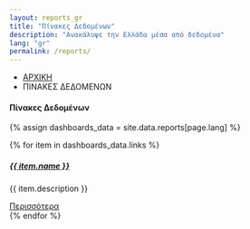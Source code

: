 ```yaml
---
layout: reports_gr
title: "Πίνακες Δεδομένων"
description: "Aνακάλυψε την Ελλάδα μέσα από δεδομένα"
lang: "gr"
permalink: /reports/
---
```


<!-- Hero Start -->
<section class="bg-half-100 bg-light-blue d-table w-100 pb-0">
    <div class="container">
        <div class="">
            <nav aria-label="breadcrumb" class="d-inline-block">
                <ul class="breadcrumb m-0 p-0">
                    <li class="breadcrumb-item"><a href="{{ site.baseurl }}/">ΑΡΧΙΚΗ</a></li>
                    <li class="breadcrumb-item active" aria-current="page">ΠΙΝΑΚΕΣ ΔΕΔΟΜΕΝΩΝ</li>
                </ul>
            </nav>
        </div>
        <div class="row mt-3 justify-content-start">
            <div class="col-lg-12">
                <div class="pages-heading">
                    <h4 class="title mb-0"> Πίνακες Δεδομένων </h4>
                </div>
            </div>  <!--end col-->
        </div><!--end row-->
    </div> <!--end container-->
</section><!--end section-->
<!-- Hero End -->

{% assign dashboards_data = site.data.reports[page.lang] %}

<!--Blog Lists Start-->
<section class="section pt-5">
    <div class="container">
        <div class="row">
            {% for item in dashboards_data.links %}
                     <div class="col-lg-6 col-12 mb-4 pb-2">
                                <div class="card blog blog-primary rounded border-0 shadow overflow-hidden">
                                    <div class="row align-items-center g-0">
                                        <div class="col-md-6">
                                            <img src="{{ site.baseurl }}/{{item.image_path}}" class="img-fluid" alt="">
                                        </div><!--end col-->
                                        <div class="col-md-6">
                                            <div class="card-body content">
                                                <h5><a href="javascript:void(0)" class="card-title title text-dark">{{ item.name }}</a></h5>
                                                <p class="text-muted mb-0">{{ item.description }}</p>
                                                <div class="post-meta d-flex justify-content-between mt-3">
                                                    <ul class="list-unstyled mb-0">
                                                    </ul>
                                                    <a href="{{ item.url }}" class="text-muted readmore">Περισσότερα <i class="uil uil-angle-right-b align-middle"></i></a>
                                                </div>
                                            </div>
                                        </div><!--end col-->
                                    </div> <!--end row-->
                                </div><!--end blog post-->
                            </div><!--end col-->
            {% endfor %}
        </div><!--end row-->
    </div><!--end container-->
</section><!--end section -->
<!--Blog Lists End-->
